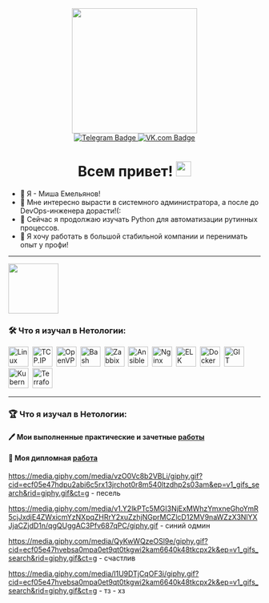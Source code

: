 <div id="header" align="center">
  <img src="https://media.giphy.com/media/v1.Y2lkPTc5MGI3NjExMWhzYmxneGhoYmR5cjJxdjE4ZWxicmYzNXpqZHRrY2xuZzhjNGprMCZlcD12MV9naWZzX3NlYXJjaCZjdD1n/qgQUggAC3Pfv687qPC/giphy.gif" width="250"/>
  <div id="badges">
    <a href="https://t.me/Monooks">
      <img src="https://img.shields.io/badge/Telegram-blue?style=for-the-badge&logo=Telegram&logoColor=white" alt="Telegram Badge"/>
    </a>
    <a href="https://vk.com/monooks">
      <img src="https://img.shields.io/badge/VK.com-blue?style=for-the-badge&logo=Vk&logoColor=white" alt="VK.com Badge"/>
    </a>
  </div>
    <img src="https://komarev.com/ghpvc/?username=Monooks&style=flat-square&color=blue" alt=""/>
 <h1>
   Всем привет!
   <img src="https://media.giphy.com/media/hvRJCLFzcasrR4ia7z/giphy.gif" width="30px"/>
 </h1>
</div>


- 👋 Я - Миша Емельянов!
- 👀 Мне интересно вырасти в системного администратора, а после до DevOps-инженера дорасти!(:
- 🌱 Сейчас я продолжаю изучать Python для автоматизации рутинных процессов.
- 💞️ Я хочу работать в большой стабильной компании и перенимать опыт у профи!
---

<div id="header" align="left">
  <img src="https://media.giphy.com/media/vzO0Vc8b2VBLi/giphy.gif?cid=ecf05e47hdpu2abi6c5rx13jrchot0r8m540ltzdhp2s03am&ep=v1_gifs_search&rid=giphy.gif&ct=g" width="100"/>
</div>

### :hammer_and_wrench: Что я изучал в Нетологии:

<div>
  <img src="https://u.netology.ru/backend/uploads/page_assets/images/file/46329/tools_Linux_color.png" title="Linux" alt="Linux" width="40" height="40"/>&nbsp;
  <img src="https://u.netology.ru/backend/uploads/page_assets/images/file/46348/tools_TCP.IP_color.png" title="TCP.IP" alt="TCP.IP" width="40" height="40"/>&nbsp;
  <img src="https://u.netology.ru/backend/uploads/page_assets/images/file/46344/tools_OpenVPN_color.png" title="OpenVPN" alt="OpenVPN" width="40" height="40"/>&nbsp;
  <img src="https://u.netology.ru/backend/uploads/page_assets/images/file/46349/tools_Bash_color.png" title="Bash" alt="Bash" width="40" height="40"/>&nbsp;
  <img src="https://u.netology.ru/backend/uploads/page_assets/images/file/46345/tools_Zabbix_color.png" title="Zabbix" alt="Zabbix" width="40" height="40"/>&nbsp;
  <img src="https://u.netology.ru/backend/uploads/page_assets/images/file/46350/tools_Ansible_color.png" title="Ansible" alt="Ansible" width="40" height="40"/>&nbsp;
  <img src="https://u.netology.ru/backend/uploads/page_assets/images/file/46346/tools_Nginx_color.png"  title="Nginx" alt="Nginx" width="40" height="40"/>&nbsp;
  <img src="https://u.netology.ru/backend/uploads/page_assets/images/file/46351/tools_ELK_color.png" title="ELK" alt="ELK" width="40" height="40"/>&nbsp;
  <img src="https://u.netology.ru/backend/uploads/page_assets/images/file/46306/tools_Docker_color.png" title="Docker" alt="Docker" width="40" height="40"/>&nbsp;
  <img src="https://u.netology.ru/backend/uploads/page_assets/images/file/46313/tools_GIT_color.png" title="GIT" alt="GIT" width="40" height="40"/>&nbsp;
  <img src="https://u.netology.ru/backend/uploads/page_assets/images/file/46347/tools_Kubernetes_color.png" title="Kubernetes" alt="Kubernetes" width="40" height="40"/>&nbsp;
  <img src="https://u.netology.ru/backend/uploads/page_assets/images/file/46352/tools_Terraform_color.png" title="Terraform" alt="Terraform" width="40" height="40"/>&nbsp;
</div>

---

### :trophy: Что я изучал в Нетологии:

#### :pen: Мои выполненные практические и зачетные [работы](https://github.com/Monooks/Monooks/blob/main/HomeWorks.md)

#### :microscope: Моя дипломная [работа](https://github.com/Monooks/SYS-DIPLOMA-Neto/blob/main/README.md)


https://media.giphy.com/media/vzO0Vc8b2VBLi/giphy.gif?cid=ecf05e47hdpu2abi6c5rx13jrchot0r8m540ltzdhp2s03am&ep=v1_gifs_search&rid=giphy.gif&ct=g - песель

https://media.giphy.com/media/v1.Y2lkPTc5MGI3NjExMWhzYmxneGhoYmR5cjJxdjE4ZWxicmYzNXpqZHRrY2xuZzhjNGprMCZlcD12MV9naWZzX3NlYXJjaCZjdD1n/qgQUggAC3Pfv687qPC/giphy.gif - синий одмин

https://media.giphy.com/media/QyKwWQzeOSl9e/giphy.gif?cid=ecf05e47hvebsa0mpa0et9qt0tkgwi2kam6640k48tkcpx2k&ep=v1_gifs_search&rid=giphy.gif&ct=g - счастлив

https://media.giphy.com/media/I1U9DTjCqOF3i/giphy.gif?cid=ecf05e47hvebsa0mpa0et9qt0tkgwi2kam6640k48tkcpx2k&ep=v1_gifs_search&rid=giphy.gif&ct=g - тз - хз
